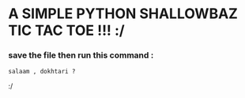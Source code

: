 # A SIMPLE PYTHON SHALLOWBAZ TIC TAC TOE !!! :/

### save the file then run this command :

`salaam , dokhtari ?`

:/
